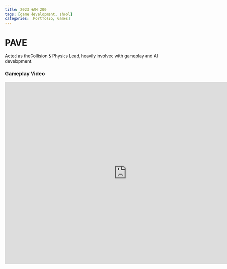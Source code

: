 ```yaml
---
title: 2023 GAM 200
tags: [game development, shool]
categories: [Portfolio, Games]
---
```


# PAVE

Acted as theCollision & Physics Lead, heavily involved with gameplay and AI development.

### Gameplay Video
<iframe width="800" height="600" src="https://www.youtube.com/embed/UsY7T5ggRgQ?si=2beSTugajd-Hah5r" title="YouTube video player" frameborder="0" allow="accelerometer; autoplay; clipboard-write; encrypted-media; gyroscope; picture-in-picture; web-share" referrerpolicy="strict-origin-when-cross-origin" allowfullscreen></iframe>